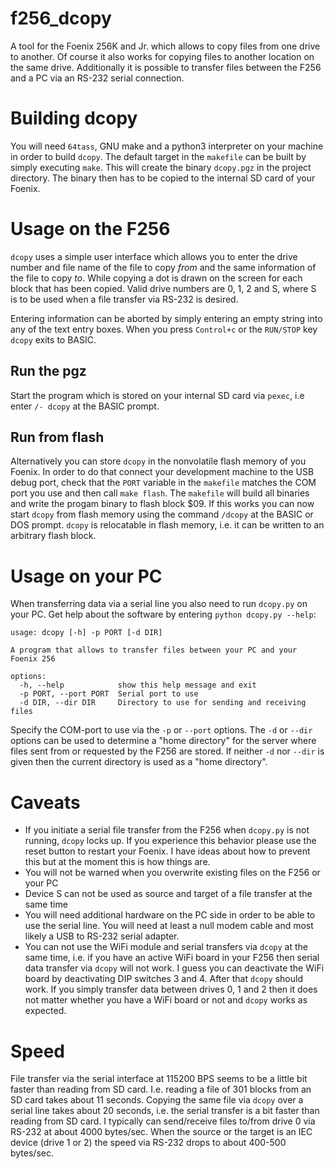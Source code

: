 # f256_dcopy

A tool for the Foenix 256K and Jr. which allows to copy files from one drive to another. Of course
it also works for copying files to another location on the same drive. Additionally it is possible to 
transfer files between the F256 and a PC via an RS-232 serial connection.

# Building dcopy

You will need `64tass`, GNU make and a python3 interpreter on your machine in order to build `dcopy`.
The default target in the `makefile` can be built by simply executing `make`. This will create
the binary `dcopy.pgz` in the project directory. The binary then has to be copied to the internal SD 
card of your Foenix.

# Usage on the F256

`dcopy` uses a simple user interface which allows you to enter the drive number and file name of the file to 
copy *from*  and the same information of the file to copy *to*. While copying a dot is drawn on the screen 
for each block that has been copied. Valid drive numbers are 0, 1, 2 and S, where S is to be used when a 
file transfer via RS-232 is desired.

Entering information can be aborted by simply entering an empty string into any of the text entry boxes.
When you press `Control+c` or the `RUN/STOP` key `dcopy` exits to BASIC.

## Run the pgz

Start the program which is stored on your internal SD card via `pexec`, i.e enter `/- dcopy` at the BASIC prompt. 

## Run from flash

Alternatively you can store `dcopy` in the nonvolatile flash memory of you Foenix. In order to do that connect your 
development machine to the USB debug port, check that the `PORT` variable in the `makefile` matches the COM port you
use and then call `make flash`. The `makefile` will build all binaries and write the progam binary to flash block $09.
If this works you can now start `dcopy` from flash memory using the command `/dcopy` at the BASIC or DOS prompt.
`dcopy` is relocatable in flash memory, i.e. it can be written to an arbitrary flash block.

# Usage on your PC

When transferring data via a serial line you also need to run `dcopy.py` on your PC. Get help about
the software by entering `python dcopy.py --help`:

```
usage: dcopy [-h] -p PORT [-d DIR]

A program that allows to transfer files between your PC and your Foenix 256

options:
  -h, --help            show this help message and exit
  -p PORT, --port PORT  Serial port to use
  -d DIR, --dir DIR     Directory to use for sending and receiving files
```

Specify the COM-port to use via the `-p` or `--port` options. The `-d` or `--dir` options can be used to 
determine a "home directory" for the server where files sent from or requested by the F256 are stored. If 
neither `-d` nor `--dir` is given then the current directory is used as a "home directory". 

# Caveats

- If you initiate a serial file transfer from the F256 when `dcopy.py` is not running, `dcopy` locks up.
If you experience this behavior please use the reset button to restart your Foenix. I have ideas about
how to prevent this but at the moment this is how things are. 
- You will not be warned when you overwrite existing files on the F256 or your PC
- Device S can not be used as source and target of a file transfer at the same time
- You will need additional hardware on the PC side in order to be able to use the serial line. You will
need at least a null modem cable and most likely a USB to RS-232 serial adapter.
- You can not use the WiFi module and serial transfers via `dcopy` at the same time, i.e. if you have an
active WiFi board in your F256 then serial data transfer via `dcopy` will not work. I guess you can deactivate 
the WiFi board by deactivating DIP switches 3 and 4. After that `dcopy` should work. If you simply transfer 
data between drives 0, 1 and 2 then it does not matter whether you have a WiFi board or not and 
`dcopy` works as expected.

# Speed

File transfer via the serial interface at 115200 BPS seems to be a little bit faster than reading from
SD card. I.e. reading a file of 301 blocks from an SD card takes about 11 seconds. Copying the same file
via `dcopy` over a serial line takes about 20 seconds, i.e. the serial transfer is a bit faster than
reading from SD card. I typically can send/receive files to/from drive 0 via RS-232 at about 4000 bytes/sec.
When the source or the target is an IEC device (drive 1 or 2) the speed via RS-232 drops to about 400-500 
bytes/sec.